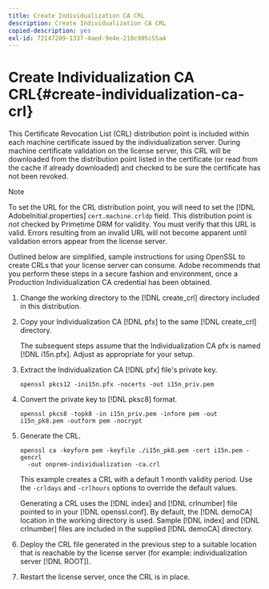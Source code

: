 ```yaml
---
title: Create Individualization CA CRL
description: Create Individualization CA CRL
copied-description: yes
exl-id: 72147209-1337-4aed-9e4e-210c905c55a4
---
```

# Create Individualization CA CRL{#create-individualization-ca-crl}

This Certificate Revocation List (CRL) distribution point is included within each machine certificate issued by the individualization server. During machine certificate validation on the license server, this CRL will be downloaded from the distribution point listed in the certificate (or read from the cache if already downloaded) and checked to be sure the certificate has not been revoked.

>[!NOTE]
>
>To set the URL for the CRL distribution point, you will need to set the [!DNL AdobeInitial.properties] `cert.machine.crldp` field. This distribution point is *not* checked by Primetime DRM for validity. You must verify that this URL is valid. Errors resulting from an invalid URL will not become apparent until validation errors appear from the license server.

Outlined below are simplified, sample instructions for using OpenSSL to create CRLs that your license server can consume. Adobe recommends that you perform these steps in a secure fashion and environment, once a Production Individualization CA credential has been obtained. 

1. Change the working directory to the [!DNL create_crl] directory included in this distribution.
1. Copy your Individualization CA [!DNL pfx] to the same [!DNL create_crl] directory.

   The subsequent steps assume that the Individualization CA pfx is named [!DNL i15n.pfx]. Adjust as appropriate for your setup.
1. Extract the Individualization CA [!DNL pfx] file's private key.

   ```
   openssl pkcs12 -ini15n.pfx -nocerts -out i15n_priv.pem
   ```

1. Convert the private key to [!DNL pksc8] format.

   ```
   openssl pkcs8 -topk8 -in i15n_priv.pem -inform pem -out i15n_pk8.pem -outform pem -nocrypt
   ```

1. Generate the CRL.

   ```
   openssl ca -keyform pem -keyfile ./i15n_pk8.pem -cert i15n.pem -gencrl  
     -out onprem-individualization -ca.crl
   ```

   This example creates a CRL with a default 1 month validity period. Use the `-crldays` and `-crlhours` options to override the default values.

   Generating a CRL uses the [!DNL index] and [!DNL crlnumber] file pointed to in your [!DNL openssl.conf]. By default, the [!DNL demoCA] location in the working directory is used. Sample [!DNL index] and [!DNL crlnumber] files are included in the supplied [!DNL demoCA] directory. 

1. Deploy the CRL file generated in the previous step to a suitable location that is reachable by the license server (for example: individualization server [!DNL ROOT]).
1. Restart the license server, once the CRL is in place.
